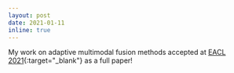 ```yaml
---
layout: post
date: 2021-01-11
inline: true
---
```


My work on adaptive multimodal fusion methods accepted at [EACL 2021](https://2021.eacl.org/){:target="\_blank"} as a full paper!
